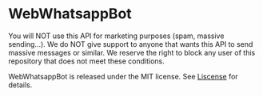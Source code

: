 # WebWhatsappBot

You will NOT use this API for marketing purposes (spam, massive sending...).
We do NOT give support to anyone that wants this API to send massive messages or similar.
We reserve the right to block any user of this repository that does not meet these conditions.

WebWhatsappBot is released under the MIT license. See [Liscense](https://github.com/ZetDeveloper/WebWhatsappBot/blob/master/README.md) for details.
